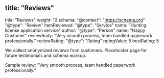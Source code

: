 title: "Reviews"
---
title: "Reviews"
weight: 10
schema:
	"@context": "https://schema.org"
	"@type": "Review"
	itemReviewed:
		"@type": "Service"
		name: "Hunting license application service"
	author:
		"@type": "Person"
		name: "Happy Customer"
	reviewBody: "Very smooth process, team handled paperwork professionally."
	reviewRating:
		"@type": "Rating"
		ratingValue: 5
		bestRating: 5

We collect anonymized reviews from customers. Placeholder page for future testimonials and schema markup.

<!-- TODO: Add real reviews and Review schema -->

Sample review: "Very smooth process, team handled paperwork professionally."
